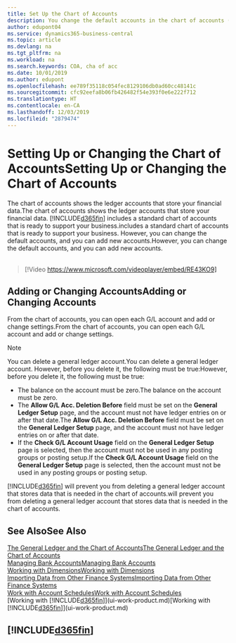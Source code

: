 ```yaml
---
title: Set Up the Chart of Accounts
description: You change the default accounts in the chart of accounts (COA), and you can add new accounts.
author: edupont04
ms.service: dynamics365-business-central
ms.topic: article
ms.devlang: na
ms.tgt_pltfrm: na
ms.workload: na
ms.search.keywords: COA, cha of acc
ms.date: 10/01/2019
ms.author: edupont
ms.openlocfilehash: ee789f35118c054fec8129106db0ad60cc48141c
ms.sourcegitcommit: cfc92eefa8b06fb426482f54e393f0e6e222f712
ms.translationtype: HT
ms.contentlocale: en-CA
ms.lasthandoff: 12/03/2019
ms.locfileid: "2879474"
---
```

# <a name="setting-up-or-changing-the-chart-of-accounts"></a><span data-ttu-id="858ba-103">Setting Up or Changing the Chart of Accounts</span><span class="sxs-lookup"><span data-stu-id="858ba-103">Setting Up or Changing the Chart of Accounts</span></span>
<span data-ttu-id="858ba-104">The chart of accounts shows the ledger accounts that store your financial data.</span><span class="sxs-lookup"><span data-stu-id="858ba-104">The chart of accounts shows the ledger accounts that store your financial data.</span></span> [!INCLUDE[d365fin](includes/d365fin_md.md)] <span data-ttu-id="858ba-105">includes a standard chart of accounts that is ready to support your business.</span><span class="sxs-lookup"><span data-stu-id="858ba-105">includes a standard chart of accounts that is ready to support your business.</span></span>
<span data-ttu-id="858ba-106">However, you can change the default accounts, and you can add new accounts.</span><span class="sxs-lookup"><span data-stu-id="858ba-106">However, you can change the default accounts, and you can add new accounts.</span></span> 
<br><br>  

> [!Video https://www.microsoft.com/videoplayer/embed/RE43KO9]


## <a name="adding-or-changing-accounts"></a><span data-ttu-id="858ba-107">Adding or Changing Accounts</span><span class="sxs-lookup"><span data-stu-id="858ba-107">Adding or Changing Accounts</span></span>
<span data-ttu-id="858ba-108">From the chart of accounts, you can open each G/L account and add or change settings.</span><span class="sxs-lookup"><span data-stu-id="858ba-108">From the chart of accounts, you can open each G/L account and add or change settings.</span></span>

> [!NOTE]  
>   <span data-ttu-id="858ba-109">You can delete a general ledger account.</span><span class="sxs-lookup"><span data-stu-id="858ba-109">You can delete a general ledger account.</span></span> <span data-ttu-id="858ba-110">However, before you delete it, the following must be true:</span><span class="sxs-lookup"><span data-stu-id="858ba-110">However, before you delete it, the following must be true:</span></span>  
>  
>   * <span data-ttu-id="858ba-111">The balance on the account must be zero.</span><span class="sxs-lookup"><span data-stu-id="858ba-111">The balance on the account must be zero.</span></span>  
>   * <span data-ttu-id="858ba-112">The **Allow G/L Acc. Deletion Before** field must be set on the **General Ledger Setup** page, and the account must not have ledger entries on or after that date.</span><span class="sxs-lookup"><span data-stu-id="858ba-112">The **Allow G/L Acc. Deletion Before** field must be set on the **General Ledger Setup** page, and the account must not have ledger entries on or after that date.</span></span>  
>   * <span data-ttu-id="858ba-113">If the **Check G/L Account Usage** field on the **General Ledger Setup** page is selected, then the account must not be used in any posting groups or posting setup.</span><span class="sxs-lookup"><span data-stu-id="858ba-113">If the **Check G/L Account Usage** field on the **General Ledger Setup** page is selected, then the account must not be used in any posting groups or posting setup.</span></span>  

[!INCLUDE[d365fin](includes/d365fin_md.md)] <span data-ttu-id="858ba-114">will prevent you from deleting a general ledger account that stores data that is needed in the chart of accounts.</span><span class="sxs-lookup"><span data-stu-id="858ba-114">will prevent you from deleting a general ledger account that stores data that is needed in the chart of accounts.</span></span>  

## <a name="see-also"></a><span data-ttu-id="858ba-115">See Also</span><span class="sxs-lookup"><span data-stu-id="858ba-115">See Also</span></span>
[<span data-ttu-id="858ba-116">The General Ledger and the Chart of Accounts</span><span class="sxs-lookup"><span data-stu-id="858ba-116">The General Ledger and the Chart of Accounts</span></span>](finance-general-ledger.md)  
[<span data-ttu-id="858ba-117">Managing Bank Accounts</span><span class="sxs-lookup"><span data-stu-id="858ba-117">Managing Bank Accounts</span></span>](bank-manage-bank-accounts.md)  
[<span data-ttu-id="858ba-118">Working with Dimensions</span><span class="sxs-lookup"><span data-stu-id="858ba-118">Working with Dimensions</span></span>](finance-dimensions.md)  
[<span data-ttu-id="858ba-119">Importing Data from Other Finance Systems</span><span class="sxs-lookup"><span data-stu-id="858ba-119">Importing Data from Other Finance Systems</span></span>](across-import-data-configuration-packages.md)  
[<span data-ttu-id="858ba-120">Work with Account Schedules</span><span class="sxs-lookup"><span data-stu-id="858ba-120">Work with Account Schedules</span></span>](bi-how-work-account-schedule.md)  
<span data-ttu-id="858ba-121">[Working with [!INCLUDE[d365fin](includes/d365fin_md.md)]](ui-work-product.md)</span><span class="sxs-lookup"><span data-stu-id="858ba-121">[Working with [!INCLUDE[d365fin](includes/d365fin_md.md)]](ui-work-product.md)</span></span>  

## [!INCLUDE[d365fin](includes/free_trial_md.md)]
